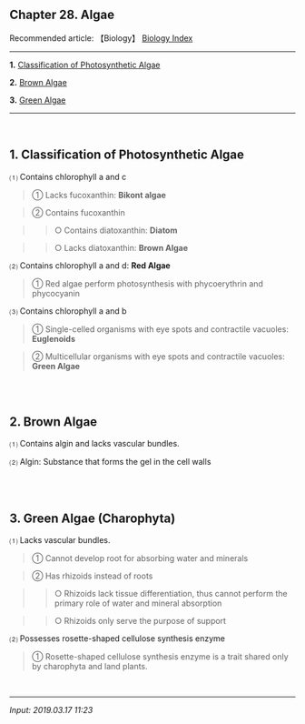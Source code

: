 ## **Chapter 28. Algae**

Recommended article: 【Biology】 [Biology Index](https://jb243.github.io/pages/1457)

---

**1.** [Classification of Photosynthetic Algae](#1-classification-of-photosynthetic-algae)

**2.** [Brown Algae](#2-brown-algae)

**3.** [Green Algae](#3-green-algae)

---

<br>

## **1. Classification of Photosynthetic Algae**

 ⑴ Contains chlorophyll a and c

> ① Lacks fucoxanthin: **Bikont algae**

> ② Contains fucoxanthin

>> ○ Contains diatoxanthin: **Diatom**

>> ○ Lacks diatoxanthin: **Brown Algae**

 ⑵ Contains chlorophyll a and d: **Red Algae**

> ① Red algae perform photosynthesis with phycoerythrin and phycocyanin

 ⑶ Contains chlorophyll a and b

> ① Single-celled organisms with eye spots and contractile vacuoles: **Euglenoids**

> ② Multicellular organisms with eye spots and contractile vacuoles: **Green Algae**

<br>

<br>

## **2. Brown Algae**

 ⑴ Contains algin and lacks vascular bundles.

 ⑵ Algin: Substance that forms the gel in the cell walls

<br>

<br>

## **3. Green Algae** (Charophyta)

 ⑴ Lacks vascular bundles.

> ① Cannot develop root for absorbing water and minerals

> ② Has rhizoids instead of roots

>> ○ Rhizoids lack tissue differentiation, thus cannot perform the primary role of water and mineral absorption

>> ○ Rhizoids only serve the purpose of support

 ⑵ Possesses rosette-shaped cellulose synthesis enzyme

> ① Rosette-shaped cellulose synthesis enzyme is a trait shared only by charophyta and land plants.

<br>

---

_Input: 2019.03.17 11:23_
